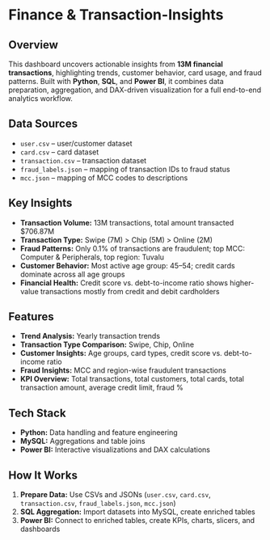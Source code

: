 # Finance & Transaction-Insights

## Overview
This dashboard uncovers actionable insights from **13M financial transactions**, highlighting trends, customer behavior, card usage, and fraud patterns. Built with **Python**, **SQL**, and **Power BI**, it combines data preparation, aggregation, and DAX-driven visualization for a full end-to-end analytics workflow.

## Data Sources
- `user.csv` – user/customer dataset  
- `card.csv` – card dataset  
- `transaction.csv` – transaction dataset  
- `fraud_labels.json` – mapping of transaction IDs to fraud status  
- `mcc.json` – mapping of MCC codes to descriptions  

## Key Insights
- **Transaction Volume:** 13M transactions, total amount transacted \$706.87M  
- **Transaction Type:** Swipe (7M) > Chip (5M) > Online (2M)  
- **Fraud Patterns:** Only 0.1% of transactions are fraudulent; top MCC: Computer & Peripherals, top region: Tuvalu  
- **Customer Behavior:** Most active age group: 45–54; credit cards dominate across all age groups  
- **Financial Health:** Credit score vs. debt-to-income ratio shows higher-value transactions mostly from credit and debit cardholders  

## Features
- **Trend Analysis:** Yearly transaction trends  
- **Transaction Type Comparison:** Swipe, Chip, Online  
- **Customer Insights:** Age groups, card types, credit score vs. debt-to-income ratio  
- **Fraud Insights:** MCC and region-wise fraudulent transactions  
- **KPI Overview:** Total transactions, total customers, total cards, total transaction amount, average credit limit, fraud %  

## Tech Stack
- **Python:** Data handling and feature engineering  
- **MySQL:** Aggregations and table joins  
- **Power BI:** Interactive visualizations and DAX calculations  

## How It Works
1. **Prepare Data:** Use CSVs and JSONs (`user.csv`, `card.csv`, `transaction.csv`, `fraud_labels.json`, `mcc.json`)  
2. **SQL Aggregation:** Import datasets into MySQL, create enriched tables  
3. **Power BI:** Connect to enriched tables, create KPIs, charts, slicers, and dashboards
